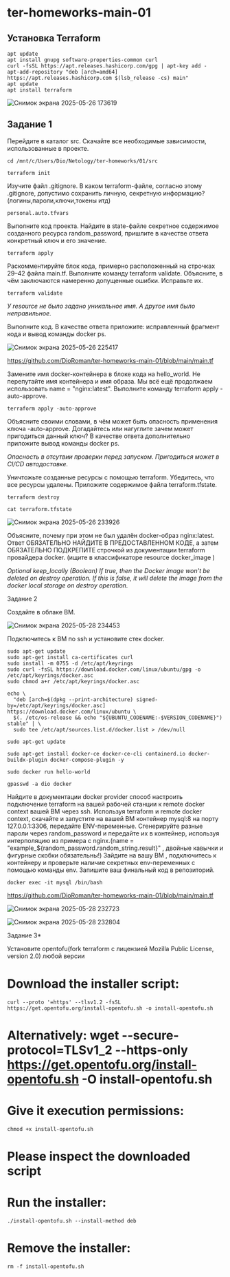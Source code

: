 # ter-homeworks-main-01

## Установка Terraform 

```
apt update
apt install gnupg software-properties-common curl
curl -fsSL https://apt.releases.hashicorp.com/gpg | apt-key add -
apt-add-repository "deb [arch=amd64] https://apt.releases.hashicorp.com $(lsb_release -cs) main"
apt update
apt install terraform
```

![Снимок экрана 2025-05-26 173619](https://github.com/user-attachments/assets/f59db309-689c-42ef-b441-926abba9ac87)

## Задание 1

Перейдите в каталог src. Скачайте все необходимые зависимости, использованные в проекте.

`cd /mnt/c/Users/Dio/Netology/ter-homeworks/01/src`

`terraform init`

Изучите файл .gitignore. В каком terraform-файле, согласно этому .gitignore, допустимо сохранить личную, секретную информацию?(логины,пароли,ключи,токены итд)

`personal.auto.tfvars`

Выполните код проекта. Найдите в state-файле секретное содержимое созданного ресурса random_password, пришлите в качестве ответа конкретный ключ и его значение.

`terraform apply`

Раскомментируйте блок кода, примерно расположенный на строчках 29–42 файла main.tf. Выполните команду terraform validate. Объясните, в чём заключаются намеренно допущенные ошибки. Исправьте их.

`terraform validate`

_У resource не было задано уникальное имя. А другое имя было неправильное._

Выполните код. В качестве ответа приложите: исправленный фрагмент кода и вывод команды docker ps.

![Снимок экрана 2025-05-26 225417](https://github.com/user-attachments/assets/267679ef-0aea-40a6-8f04-3ca8413c79cb)

https://github.com/DioRoman/ter-homeworks-main-01/blob/main/main.tf

Замените имя docker-контейнера в блоке кода на hello_world. Не перепутайте имя контейнера и имя образа. Мы всё ещё продолжаем использовать name = "nginx:latest". Выполните команду terraform apply -auto-approve.

`terraform apply -auto-approve`

Объясните своими словами, в чём может быть опасность применения ключа -auto-approve. Догадайтесь или нагуглите зачем может пригодиться данный ключ? В качестве ответа дополнительно приложите вывод команды docker ps.

_Опасность в отсутвии проверки перед запуском. Пригодиться может в CI/CD автодоставке._

Уничтожьте созданные ресурсы с помощью terraform. Убедитесь, что все ресурсы удалены. Приложите содержимое файла terraform.tfstate.

`terraform destroy`

`cat terraform.tfstate`

![Снимок экрана 2025-05-26 233926](https://github.com/user-attachments/assets/57429ac0-27c5-4cdb-819f-f59e407acab5)

Объясните, почему при этом не был удалён docker-образ nginx:latest. Ответ ОБЯЗАТЕЛЬНО НАЙДИТЕ В ПРЕДОСТАВЛЕННОМ КОДЕ, а затем ОБЯЗАТЕЛЬНО ПОДКРЕПИТЕ строчкой из документации terraform провайдера docker. (ищите в классификаторе resource docker_image )

_Optional
keep_locally (Boolean) If true, then the Docker image won't be deleted on destroy operation. If this is false, it will delete the image from the docker local storage on destroy operation._

Задание 2

Создайте в облаке ВМ.

![Снимок экрана 2025-05-28 234453](https://github.com/user-attachments/assets/e4956a2d-1c4b-4261-8efa-e3cda101769b)

Подключитесь к ВМ по ssh и установите стек docker.

```
sudo apt-get update
sudo apt-get install ca-certificates curl
sudo install -m 0755 -d /etc/apt/keyrings
sudo curl -fsSL https://download.docker.com/linux/ubuntu/gpg -o /etc/apt/keyrings/docker.asc
sudo chmod a+r /etc/apt/keyrings/docker.asc
```

```
echo \
  "deb [arch=$(dpkg --print-architecture) signed-by=/etc/apt/keyrings/docker.asc] https://download.docker.com/linux/ubuntu \
  $(. /etc/os-release && echo "${UBUNTU_CODENAME:-$VERSION_CODENAME}") stable" | \
  sudo tee /etc/apt/sources.list.d/docker.list > /dev/null
```
`sudo apt-get update`

`sudo apt-get install docker-ce docker-ce-cli containerd.io docker-buildx-plugin docker-compose-plugin -y`

`sudo docker run hello-world`

`gpasswd -a dio docker`

Найдите в документации docker provider способ настроить подключение terraform на вашей рабочей станции к remote docker context вашей ВМ через ssh.
Используя terraform и remote docker context, скачайте и запустите на вашей ВМ контейнер mysql:8 на порту 127.0.0.1:3306, передайте ENV-переменные.
Сгенерируйте разные пароли через random_password и передайте их в контейнер, используя интерполяцию из примера с nginx.(name  = "example_${random_password.random_string.result}" , двойные кавычки и фигурные скобки обязательны!)
Зайдите на вашу ВМ , подключитесь к контейнеру и проверьте наличие секретных env-переменных с помощью команды env. Запишите ваш финальный код в репозиторий.

`docker exec -it mysql /bin/bash`

https://github.com/DioRoman/ter-homeworks-main-01/blob/main/main.tf

![Снимок экрана 2025-05-28 232723](https://github.com/user-attachments/assets/6c869c86-d373-49c7-9286-f3f207775bf0)

![Снимок экрана 2025-05-28 232804](https://github.com/user-attachments/assets/4144a993-e346-4c28-a98d-e7f5442d2d27)

Задание 3*

Установите opentofu(fork terraform с лицензией Mozilla Public License, version 2.0) любой версии

# Download the installer script:
`curl --proto '=https' --tlsv1.2 -fsSL https://get.opentofu.org/install-opentofu.sh -o install-opentofu.sh`
# Alternatively: wget --secure-protocol=TLSv1_2 --https-only https://get.opentofu.org/install-opentofu.sh -O install-opentofu.sh
# Give it execution permissions:
`chmod +x install-opentofu.sh`
# Please inspect the downloaded script
# Run the installer:
`./install-opentofu.sh --install-method deb`
# Remove the installer:
`rm -f install-opentofu.sh`
